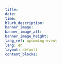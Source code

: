 ```yaml
---
title:
date:
time:
blurb_description:
banner_image:
banner_image_alt:
banner_image_height:
lang_ref: upcoming-event
lang: en
layout: default
content_blocks:
---
```

